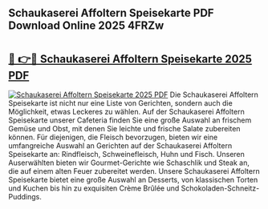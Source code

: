 ## Schaukaserei Affoltern Speisekarte PDF Download Online 2025 4FRZw

# <h2><a href="http://gcbeqit.nevu.top/?p=Schaukaserei+Affoltern+Speisekarte">🔗 👉🔴 Schaukaserei Affoltern Speisekarte 2025 PDF</a></h2>

[![Schaukaserei Affoltern Speisekarte 2025 PDF](https://i.imgur.com/dBaPXMq.png)](http://gcbeqit.nevu.top/?p=Schaukaserei+Affoltern+Speisekarte)
Die Schaukaserei Affoltern Speisekarte ist nicht nur eine Liste von Gerichten, sondern auch die Möglichkeit, etwas Leckeres zu wählen. Auf der Schaukaserei Affoltern Speisekarte unserer Cafeteria finden Sie eine große Auswahl an frischem Gemüse und Obst, mit denen Sie leichte und frische Salate zubereiten können. Für diejenigen, die Fleisch bevorzugen, bieten wir eine umfangreiche Auswahl an Gerichten auf der Schaukaserei Affoltern Speisekarte an: Rindfleisch, Schweinefleisch, Huhn und Fisch. Unseren Auserwählten bieten wir Gourmet-Gerichte wie Schaschlik und Steak an, die auf einem alten Feuer zubereitet werden. Unsere Schaukaserei Affoltern Speisekarte bietet eine große Auswahl an Desserts, von klassischen Torten und Kuchen bis hin zu exquisiten Crème Brûlée und Schokoladen-Schneitz-Puddings.
